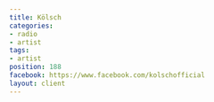```yaml
---
title: Kölsch
categories:
- radio
- artist
tags:
- artist
position: 188
facebook: https://www.facebook.com/kolschofficial
layout: client
---
```



